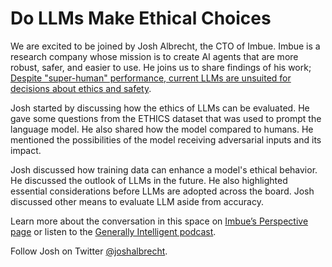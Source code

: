 # Do LLMs Make Ethical Choices

We are excited to be joined by Josh Albrecht, the CTO of Imbue. Imbue is a research company whose mission is to create AI agents that are more robust, safer, and easier to use. He joins us to share findings of his work; [Despite "super-human" performance, current LLMs are unsuited for decisions about ethics and safety](https://arxiv.org/abs/2212.06295).

Josh started by discussing how the ethics of LLMs can be evaluated. He gave some questions from the ETHICS dataset that was used to prompt the language model. He also shared how the model compared to humans. He mentioned the possibilities of the model receiving adversarial inputs and its impact.

Josh discussed how training data can enhance a model's ethical behavior. He discussed the outlook of LLMs in the future. He also highlighted essential considerations before LLMs are adopted across the board. Josh discussed other means to evaluate LLM aside from accuracy.

Learn more about the conversation in this space on [Imbue’s Perspective page](https://imbue.com/perspectives/) or listen to the [Generally Intelligent podcast](https://imbue.com/podcast/).

Follow Josh on Twitter [@joshalbrecht](https://twitter.com/joshalbrecht?lang=en).